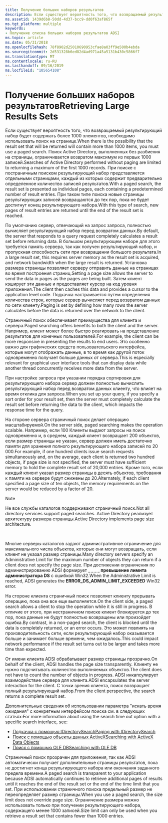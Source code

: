 ```yaml
---
title: Получение больших наборов результатов
description: Если существует вероятность того, что возвращаемый результирующий набор будет содержать более 1000 элементов, необходимо использовать поиск на странице.
ms.assetid: 1439d6b8-50dd-4d37-bcc9-dd0f63af865f
ms.tgt_platform: multiple
keywords:
- Получение списка больших наборов результатов ADSI
ms.topic: article
ms.date: 05/31/2018
ms.openlocfilehash: 78f8902d25010690953cfae8a03ff9e500b4ebda
ms.sourcegitcommit: 2d531328b6ed82d4ad971a45a5131b430c5866f7
ms.translationtype: MT
ms.contentlocale: ru-RU
ms.lasthandoff: 09/16/2019
ms.locfileid: "105654108"
---
```

# <a name="retrieving-large-results-sets"></a><span data-ttu-id="bc019-104">Получение больших наборов результатов</span><span class="sxs-lookup"><span data-stu-id="bc019-104">Retrieving Large Results Sets</span></span>

<span data-ttu-id="bc019-105">Если существует вероятность того, что возвращаемый результирующий набор будет содержать более 1000 элементов, необходимо использовать поиск на странице.</span><span class="sxs-lookup"><span data-stu-id="bc019-105">When there is the possibility that the result set that will be returned will contain more than 1000 items, you must use a paged search.</span></span> <span data-ttu-id="bc019-106">Поиск Active Directory, выполненных без разбиения на страницы, ограничивается возвратом максимум из первых 1000 записей.</span><span class="sxs-lookup"><span data-stu-id="bc019-106">Searches of Active Directory performed without paging are limited to returning a maximum of the first 1000 records.</span></span> <span data-ttu-id="bc019-107">При поиске с постраничным поиском результирующий набор представляется отдельными страницами, каждый из которых содержит предварительно определенное количество записей результатов.</span><span class="sxs-lookup"><span data-stu-id="bc019-107">With a paged search, the result set is presented as individual pages, each containing a predetermined number of result entries.</span></span> <span data-ttu-id="bc019-108">При таком типе поиска новые страницы результирующих записей возвращаются до тех пор, пока не будет достигнут конец результирующего набора.</span><span class="sxs-lookup"><span data-stu-id="bc019-108">With this type of search, new pages of result entries are returned until the end of the result set is reached.</span></span>

<span data-ttu-id="bc019-109">По умолчанию сервер, отвечающий на запрос запроса, полностью вычисляет результирующий набор перед возвратом данных.</span><span class="sxs-lookup"><span data-stu-id="bc019-109">By default, the server that responds to a query request completely calculates a result set before returning data.</span></span> <span data-ttu-id="bc019-110">В большом результирующем наборе для этого требуется память сервера, так как получен результирующий набор, и пропускная способность сети при возвращении большого результата.</span><span class="sxs-lookup"><span data-stu-id="bc019-110">In a large result set, this requires server memory as the result set is acquired, and network bandwidth when the large result is returned.</span></span> <span data-ttu-id="bc019-111">Установка размера страницы позволяет серверу отправить данные на страницах во время построения страниц.</span><span class="sxs-lookup"><span data-stu-id="bc019-111">Setting a page size allows the server to send the data in pages as the pages are being built.</span></span> <span data-ttu-id="bc019-112">Затем клиент кэширует эти данные и предоставляет курсор на код уровня приложения.</span><span class="sxs-lookup"><span data-stu-id="bc019-112">The client then caches this data and provides a cursor to the application level code.</span></span> <span data-ttu-id="bc019-113">Подкачка настраивается путем определения количества строк, которые сервер вычисляет перед возвратом данных по сети клиенту.</span><span class="sxs-lookup"><span data-stu-id="bc019-113">Paging is set by defining how many rows the server calculates before the data is returned over the network to the client.</span></span>

<span data-ttu-id="bc019-114">Страничный поиск обеспечивает преимущества для клиента и сервера.</span><span class="sxs-lookup"><span data-stu-id="bc019-114">Paged searching offers benefits to both the client and the server.</span></span> <span data-ttu-id="bc019-115">Например, клиент может более быстро реагировать на представление результатов для конечных пользователей.</span><span class="sxs-lookup"><span data-stu-id="bc019-115">For example, the client can be more responsive in presenting the results to end users.</span></span> <span data-ttu-id="bc019-116">Это особенно важно для графических средств пользовательского интерфейса, которые могут отображать данные, в то время как другой поток одновременно получает больше данных от сервера.</span><span class="sxs-lookup"><span data-stu-id="bc019-116">This is especially relevant for graphical user interface tools that can display data while another thread concurrently receives more data from the server.</span></span>

<span data-ttu-id="bc019-117">При настройке запроса при указании порядка сортировки для результирующего набора сервер должен полностью вычислить результирующий набор перед возвратом данных клиенту, что влияет на время отклика для запроса.</span><span class="sxs-lookup"><span data-stu-id="bc019-117">When you set up your query, if you specify a sort order for your result set, then the server must completely calculate the result set before returning the data to the client, which impacts the response time for the query.</span></span>

<span data-ttu-id="bc019-118">На стороне сервера страничный поиск делает операцию масштабируемой.</span><span class="sxs-lookup"><span data-stu-id="bc019-118">On the server side, paged searching makes the operation scalable.</span></span> <span data-ttu-id="bc019-119">Например, если 100 Клиенты выдают запросы на поиск одновременно и, в среднем, каждый клиент возвращает 200 объектов, если размер страницы не указан, сервер должен иметь достаточно памяти для хранения полного результирующего набора записей по 20 000.</span><span class="sxs-lookup"><span data-stu-id="bc019-119">For example, if one hundred clients issue search requests simultaneously and, on the average, each client is returned two hundred objects, if page size is not specified, the server must have sufficient memory to hold the complete result set of 20,000 entries.</span></span> <span data-ttu-id="bc019-120">Кроме того, если каждый клиент указал размер страницы в десять объектов, требования к памяти на сервере будут снижены до 20.</span><span class="sxs-lookup"><span data-stu-id="bc019-120">Alternately, if each client specified a page size of ten objects, the memory requirements on the server would be reduced by a factor of 20.</span></span>

> [!Note]  
> <span data-ttu-id="bc019-121">Не все службы каталогов поддерживают страничный поиск.</span><span class="sxs-lookup"><span data-stu-id="bc019-121">Not all directory services support paged searches.</span></span> <span data-ttu-id="bc019-122">Active Directory реализует архитектуру размера страницы.</span><span class="sxs-lookup"><span data-stu-id="bc019-122">Active Directory implements page size architecture.</span></span>

 

<span data-ttu-id="bc019-123">Многие серверы каталогов задают административное ограничение для максимального числа объектов, которые они могут возвращать, если клиент не указал размер страницы.</span><span class="sxs-lookup"><span data-stu-id="bc019-123">Many directory servers specify an Administrative Limit for the maximum number of objects they can return if a client does not specify the page size.</span></span> <span data-ttu-id="bc019-124">При достижении ограничения по администрированию ADSI формирует **\_ \_ \_ \_ превышение лимита администратора DS** с ошибкой Win32.</span><span class="sxs-lookup"><span data-stu-id="bc019-124">When the Administrative Limit is reached, ADSI generates the **ERROR\_DS\_ADMIN\_LIMIT\_EXCEEDED** Win32 error.</span></span>

<span data-ttu-id="bc019-125">На стороне клиента страничный поиск позволяет клиенту прерывать операцию, пока она все еще выполняется.</span><span class="sxs-lookup"><span data-stu-id="bc019-125">On the client side, a paged search allows a client to stop the operation while it is still in progress.</span></span> <span data-ttu-id="bc019-126">В отличие от этого, при нестраничном поиске клиент блокируется до тех пор, пока данные не будут полностью возвращены или произойдет ошибка.</span><span class="sxs-lookup"><span data-stu-id="bc019-126">By contrast, in a non-paged search, the client is blocked until the data is completely returned, or an error occurs.</span></span> <span data-ttu-id="bc019-127">Это может повлиять на производительность сети, если результирующий набор оказывается больше и занимает больше времени, чем ожидалось.</span><span class="sxs-lookup"><span data-stu-id="bc019-127">This could impact network performance if the result set turns out to be larger and takes more time than expected.</span></span>

<span data-ttu-id="bc019-128">От имени клиента ADSI обрабатывает размер страницы прозрачно.</span><span class="sxs-lookup"><span data-stu-id="bc019-128">On behalf of the client, ADSI handles the page size transparently.</span></span> <span data-ttu-id="bc019-129">Клиенту не нужно подсчитывать количество выполняемых объектов.</span><span class="sxs-lookup"><span data-stu-id="bc019-129">The client does not have to count the number of objects in progress.</span></span> <span data-ttu-id="bc019-130">ADSI инкапсулирует взаимодействие сервера для клиента.</span><span class="sxs-lookup"><span data-stu-id="bc019-130">ADSI encapsulates the server interaction for the client.</span></span> <span data-ttu-id="bc019-131">С точки зрения клиента, поиск возвращает полный результирующий набор.</span><span class="sxs-lookup"><span data-stu-id="bc019-131">From the client perspective, the search returns a complete result set.</span></span>

<span data-ttu-id="bc019-132">Дополнительные сведения об использовании параметра "искать время ожидания" с конкретным интерфейсом поиска см. в следующих статьях:</span><span class="sxs-lookup"><span data-stu-id="bc019-132">For more information about using the search time out option with a specific search interface, see:</span></span>

-   [<span data-ttu-id="bc019-133">Подкачка с помощью IDirectorySearch</span><span class="sxs-lookup"><span data-stu-id="bc019-133">Paging with IDirectorySearch</span></span>](paging-with-idirectorysearch.md)
-   [<span data-ttu-id="bc019-134">Поиск с помощью объекты данных ActiveX</span><span class="sxs-lookup"><span data-stu-id="bc019-134">Searching with ActiveX Data Objects</span></span>](searching-with-activex-data-objects-ado.md)
-   [<span data-ttu-id="bc019-135">Поиск с помощью OLE DB</span><span class="sxs-lookup"><span data-stu-id="bc019-135">Searching with OLE DB</span></span>](searching-with-ole-db.md)

<span data-ttu-id="bc019-136">Страничный поиск прозрачен для приложения, так как ADSI автоматически получает дополнительные страницы результатов, пока не достигнет конца результирующего набора или окончания заданного предела времени.</span><span class="sxs-lookup"><span data-stu-id="bc019-136">A paged search is transparent to your application because ADSI automatically continues to retrieve additional pages of results until it reaches the end of the result set or the end of the time limit that you set.</span></span> <span data-ttu-id="bc019-137">При использовании страничного поиска предельный размер не переопределяет размер страницы.</span><span class="sxs-lookup"><span data-stu-id="bc019-137">When you use a paged search, the size limit does not override page size.</span></span> <span data-ttu-id="bc019-138">Ограничение размера можно использовать только при получении результирующего набора, содержащего менее 1000 записей.</span><span class="sxs-lookup"><span data-stu-id="bc019-138">Size limit can only be used when you retrieve a result set that contains fewer than 1000 entries.</span></span>

 

 





